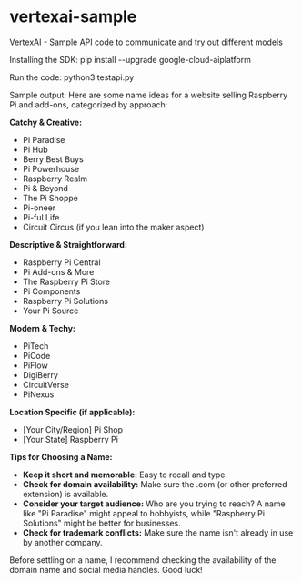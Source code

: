 # vertexai-sample
VertexAI - Sample API code to communicate and try out different models  

Installing the SDK:
pip install --upgrade google-cloud-aiplatform

Run the code:
python3 testapi.py

Sample output:
Here are some name ideas for a website selling Raspberry Pi and add-ons, categorized by approach:

**Catchy & Creative:**

* Pi Paradise
* Pi Hub
* Berry Best Buys
* Pi Powerhouse
* Raspberry Realm
* Pi & Beyond
* The Pi Shoppe
* Pi-oneer
* Pi-ful Life
* Circuit Circus (if you lean into the maker aspect)

**Descriptive & Straightforward:**

* Raspberry Pi Central
* Pi Add-ons & More
* The Raspberry Pi Store
* Pi Components
* Raspberry Pi Solutions
* Your Pi Source

**Modern & Techy:**

* PiTech
* PiCode
* PiFlow
* DigiBerry
* CircuitVerse
* PiNexus

**Location Specific (if applicable):**

* [Your City/Region] Pi Shop
* [Your State] Raspberry Pi


**Tips for Choosing a Name:**

* **Keep it short and memorable:**  Easy to recall and type.
* **Check for domain availability:**  Make sure the .com (or other preferred extension) is available.
* **Consider your target audience:** Who are you trying to reach?  A name like "Pi Paradise" might appeal to hobbyists, while "Raspberry Pi Solutions" might be better for businesses.
* **Check for trademark conflicts:** Make sure the name isn't already in use by another company.


Before settling on a name, I recommend checking the availability of the domain name and social media handles.  Good luck!
